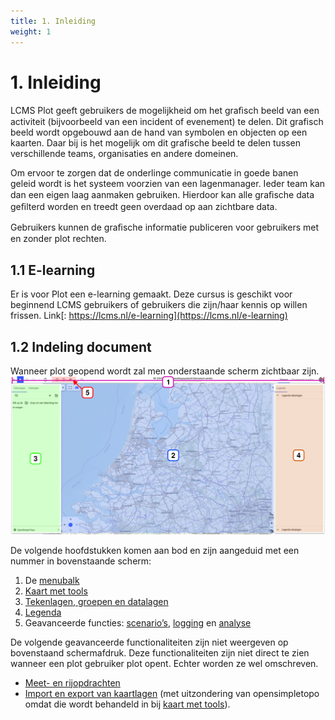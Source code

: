 ```yaml
---
title: 1. Inleiding
weight: 1
---
```


# 1. Inleiding

LCMS Plot geeft gebruikers de mogelijkheid om het graﬁsch beeld van een activiteit (bijvoorbeeld van een incident of evenement) te delen. Dit grafisch beeld wordt opgebouwd aan de hand van symbolen en objecten op een kaarten. Daar bij is het mogelijk om dit grafische beeld te delen tussen verschillende teams, organisaties en andere domeinen.

Om ervoor te zorgen dat de onderlinge communicatie in goede banen geleid wordt is het systeem voorzien van een lagenmanager. Ieder team kan dan een eigen laag aanmaken gebruiken. Hierdoor kan alle graﬁsche data geﬁlterd worden en treedt geen overdaad op aan zichtbare data.

Gebruikers kunnen de graﬁsche informatie publiceren voor gebruikers met en zonder plot rechten.

## 1.1 E-learning
Er is voor Plot een e-learning gemaakt. Deze cursus is geschikt voor beginnend LCMS gebruikers of gebruikers die zijn/haar kennis op willen frissen. Link[: https://lcms.nl/e-learning](https://lcms.nl/e-learning) 

## 1.2 Indeling document

Wanneer plot geopend wordt zal men onderstaande scherm zichtbaar zijn.
![](images/indeling-plot.png)

De volgende hoofdstukken komen aan bod en zijn aangeduid met een nummer in 
bovenstaande scherm: 

1. De [menubalk](menubalk.md)
2. [Kaart met tools](kaart_met_tools.md)
3. [Tekenlagen, groepen en datalagen](tekenlagen.md)
4. [Legenda](legenda.md)
5. Geavanceerde functies: [scenario’s](geavanceerd_scenarios.md), [logging](geavanceerd_logging.md) en [analyse](geavanceerd_analyses.md)
 
De volgende geavanceerde functionaliteiten zijn niet weergeven op bovenstaand schermafdruk. Deze functionaliteiten zijn niet direct te zien wanneer een plot gebruiker plot opent. Echter worden ze wel omschreven.

- [Meet- en rijopdrachten](geavanceerd_rijopdrachten.md) 
- [Import en export van kaartlagen](geavanceerd_kaartlagen.md) (met uitzondering van opensimpletopo omdat die wordt behandeld in bij [kaart met tools](kaart_met_tools.md)).
